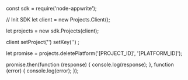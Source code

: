 const sdk = require('node-appwrite');

// Init SDK
let client = new Projects.Client();

let projects = new sdk.Projects(client);

client
    setProject('')
    setKey('')
;

let promise = projects.deletePlatform('[PROJECT_ID]', '[PLATFORM_ID]');

promise.then(function (response) {
    console.log(response);
}, function (error) {
    console.log(error);
});